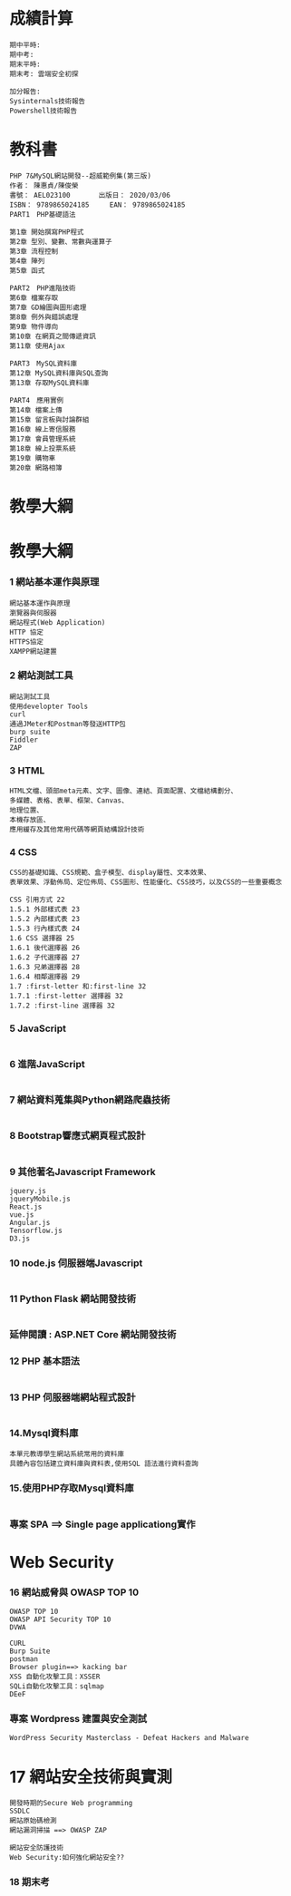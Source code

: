 # 成績計算
```
期中平時: 
期中考: 
期末平時:
期末考: 雲端安全初探

加分報告: 
Sysinternals技術報告
Powershell技術報告

```

# 教科書
```
PHP 7&MySQL網站開發--超威範例集(第三版) 
作者： 陳惠貞/陳俊榮	
書號： AEL023100	    出版日： 2020/03/06
ISBN： 9789865024185	    EAN： 9789865024185
PART1　PHP基礎語法

第1章 開始撰寫PHP程式
第2章 型別、變數、常數與運算子
第3章 流程控制
第4章 陣列
第5章 函式

PART2　PHP進階技術
第6章 檔案存取
第7章 GD繪圖與圖形處理
第8章 例外與錯誤處理
第9章 物件導向
第10章 在網頁之間傳遞資訊
第11章 使用Ajax

PART3　MySQL資料庫
第12章 MySQL資料庫與SQL查詢
第13章 存取MySQL資料庫

PART4　應用實例
第14章 檔案上傳
第15章 留言板與討論群組
第16章 線上寄信服務
第17章 會員管理系統
第18章 線上投票系統
第19章 購物車
第20章 網路相簿
```

# 教學大綱

# 教學大綱
###  1 網站基本運作與原理
```
網站基本運作與原理
瀏覽器與伺服器
網站程式(Web Application)
HTTP 協定
HTTPS協定
XAMPP網站建置
```
### 2 網站測試工具
```
網站測試工具
使用developter Tools
curl
通過JMeter和Postman等發送HTTP包
burp suite
Fiddler
ZAP
```
### 3 HTML
```
HTML文檔、頭部meta元素、文字、圖像、連結、頁面配置、文檔結構劃分、
多媒體、表格、表單、框架、Canvas、
地理位置、
本機存放區、
應用緩存及其他常用代碼等網頁結構設計技術
```
### 4 CSS 
```
CSS的基礎知識、CSS規範、盒子模型、display屬性、文本效果、
表單效果、浮動佈局、定位佈局、CSS圖形、性能優化、CSS技巧，以及CSS的一些重要概念

CSS 引用方式 22
1.5.1 外部樣式表 23
1.5.2 內部樣式表 23
1.5.3 行內樣式表 24
1.6 CSS 選擇器 25
1.6.1 後代選擇器 26
1.6.2 子代選擇器 27
1.6.3 兄弟選擇器 28
1.6.4 相鄰選擇器 29
1.7 :first-letter 和:first-line 32
1.7.1 :first-letter 選擇器 32
1.7.2 :first-line 選擇器 32
```

### 5 JavaScript
```

```
### 6 進階JavaScript
```

```
### 7 網站資料蒐集與Python網路爬蟲技術
```

```
### 8 Bootstrap響應式網頁程式設計
```

```
### 9 其他著名Javascript Framework
```
jquery.js
jqueryMobile.js
React.js
vue.js
Angular.js
Tensorflow.js
D3.js
```

### 10 node.js 伺服器端Javascript
```

```
### 11 Python Flask 網站開發技術
```

```

### 延伸閱讀 : ASP.NET Core 網站開發技術


### 12 PHP 基本語法
```

```
### 13 PHP 伺服器端網站程式設計
```

```

### 14.Mysql資料庫
```
本單元教導學生網站系統常用的資料庫
具體內容包括建立資料庫與資料表,使用SQL 語法進行資料查詢
```

### 15.使用PHP存取Mysql資料庫
```

```
### 專案 SPA ==> Single page applicationg實作

# Web Security

### 16 網站威脅與 OWASP TOP 10
```
OWASP TOP 10
OWASP API Security TOP 10
DVWA
```

```
CURL
Burp Suite
postman
Browser plugin==> kacking bar
XSS 自動化攻擊工具：XSSER
SQLi自動化攻擊工具：sqlmap
DEeF
```
### 專案 Wordpress 建置與安全測試
```
WordPress Security Masterclass - Defeat Hackers and Malware
```

# 17 網站安全技術與實測
```
開發時期的Secure Web programming
SSDLC
網站原始碼檢測
網站漏洞掃描 ==> OWASP ZAP 
```
```
網站安全防護技術
Web Security:如何強化網站安全??
```

### 18 期末考


